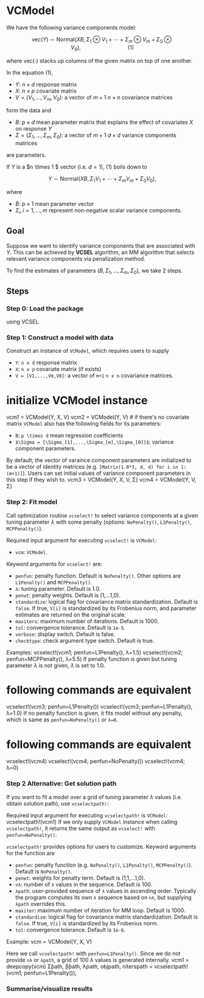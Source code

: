# VCModel

We have the following variance components model: 

```math
\text{vec}(Y) \sim \text{Normal}(XB, \Sigma_1 \otimes V_1 + \cdots + \Sigma_m \otimes V_m + \Sigma_0 \otimes V_0),  \hspace{8em} (1)
```

where $\text{vec}(\cdot)$ stacks up columns of the given matrix on top of one another.


In the equation (1), 

* $Y$: $n\times d$ response matrix 
* $X$: $n\times p$ covariate matrix 
* $V = (V_1,...,V_m,V_0)$: a vector of $m+1$ $n \times n$ covariance matrices

form the data and 

* $B$: $p \times d$ mean parameter matrix that explains the effect of covariates $X$ on response $Y$
* $\Sigma = (\Sigma_1,...,\Sigma_m,\Sigma_0)$: a vector of $m+1$ $d \times d$ variance components matrices 

are parameters. 




If $Y$ is a $n \times 1 $ vector (i.e. $d=1$), (1) boils down to 

```math
Y \sim \text{Normal}(XB, \Sigma_1 V_1 + \cdots + \Sigma_m V_m + \Sigma_0 V_0), 
```

where 

* $B$: $p \times 1$ mean parameter vector 
* $\Sigma_i, i=1,\ldots, m$ represent non-negative scalar variance components. 




## Goal 

Suppose we want to identify variance components that are associated with $Y.$ This can be achieved by **VCSEL** algorithm, an MM algorithm that selects relevant variance components via penalization method. 

To find the estimates of parameters $(B, \Sigma_1, \ldots, \Sigma_m, \Sigma_0),$ we take 2 steps.




## Steps 

### Step 0: Load the package
using VCSEL
### Step 1: Construct a model with data

Construct an instance of `VCModel`, which requires users to supply

* `Y`: `n x d` response matrix 
* `X`: `n x p` covariate matrix (if exists)
* `V = [V1,...,Vm,V0]`: a vector of `m+1` `n x n` covariance matrices. 
# initialize VCModel instance
vcm1 = VCModel(Y, X, V)
vcm2 = VCModel(Y, V) # if there's no covariate matrix 
`VCModel` also has the following fields for its parameters: 

* `B`: `p \times d` mean regression coefficients 
* `$\Sigma = [\Sigma_[1],...,\Sigma_[m],\Sigma_[0]]$`: variance component parameters.

By default, the vector of varaince component parameters are initialized to be a vector of identity matrices (e.g. `[Matrix(1.0*I, d, d) for i in 1:(m+1)]`). Users can set initial values of variance component parameters in this step if they wish to. 
vcm3 = VCModel(Y, X, V, Σ)
vcm4 = VCModel(Y, V, Σ)
### Step 2: Fit model

Call optimization routine `vcselect!` to select variance components at a given tuning parameter $\lambda$ with some penalty (options: `NoPenalty()`, `L1Penalty()`, `MCPPenalty()`).


Required input argument for executing `vcselect!` is `VCModel`:
    
- `vcm`: `VCModel`.

Keyword arguments for `vcselect!` are:


- `penfun`: penalty function. Default is `NoPenalty()`. Other options are `L1Penalty()` and `MCPPenalty()`.
- `λ`: tuning parameter. Default is 1.0.    
- `penwt`: penalty weights. Default is (1,...1,0).
- `standardize`: logical flag for covariance matrix standardization. Default is `false`.
    If true, `V[i]` is standardized by its Frobenius norm, and parameter estimates are 
    returned on the original scale.
- `maxiters`: maximum number of iterations. Default is 1000.
- `tol`: convergence tolerance. Default is `1e-5`.
- `verbose`: display switch. Default is false.
- `checktype`: check argument type switch. Default is true.

Examples:
vcselect!(vcm1; penfun=L1Penalty(), λ=1.5)
vcselect!(vcm2; penfun=MCPPenalty(), λ=5.5)
If penalty function is given but tuning parameter $\lambda$ is not given, $\lambda$ is set to 1.0. 
# following commands are equivalent 
vcselect!(vcm3; penfun=L1Penalty()) 
vcselect!(vcm3; penfun=L1Penalty(), λ=1.0) 
If no penalty function is given, it fits model without any penalty, which is same as `penfun=NoPenalty()` or `λ=0`.
# following commands are equivalent 
vcselect!(vcm4)
vcselect!(vcm4; penfun=NoPenalty())
vcselect!(vcm4; λ=0)
### Step 2 Alternative: Get solution path

If you want to fit a model over a grid of tuning parameter $\lambda$ values (i.e. obtain solution path), use `vcselectpath!`:

Required input argument for executing `vcselectpath!` is `VCModel`:
vcselectpath!(vcm1)
If we only supply `VCModel` instance when calling `vcselectpath!`, it returns the same output as `vcselect!` with `penfun=NoPenalty()`. 

`vcselectpath!` provides options for users to customize. Keyword arguments for the function are 

- `penfun`: penalty function (e.g. `NoPenalty()`, `L1Penalty()`, `MCPPenalty()`). Default is `NoPenalty()`.
- `penwt`: weights for penalty term. Default is (1,1,...1,0).
- `nλ`: number of `λ` values in the sequence. Default is 100. 
- `λpath`: user-provided sequence of `λ` values in ascending order. Typically the program computes its own `λ` sequence based on `nλ`, but supplying `λpath` overrides this.
- `maxiter`: maximum number of iteration for MM loop. Default is 1000.
- `standardize`: logical flag for covariance matrix standardization. Default is `false`. If true, `V[i]` is standardized by its Frobenius norm.
- `tol`: convergence tolerance. Default is `1e-6`.

Example: 
vcm = VCModel(Y, X, V)


Here we call `vcselectpath!` with `penfun=L1Penalty()`. Since we do not provide `nλ` or `λpath`, a grid of 100 $λ$ values is generated internally. 
vcm1 = deepcopy(vcm)
Σ̂path, β̂path, λpath, objpath, niterspath = vcselectpath!(vcm1; 
    penfun=L1Penalty());
### Summarise/visualize results


```julia

```
